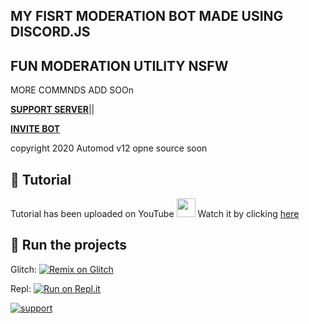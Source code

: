 ## MY FISRT MODERATION BOT MADE USING DISCORD.JS 

## FUN MODERATION UTILITY NSFW 

MORE COMMNDS ADD SOOn 

**[SUPPORT SERVER](https://discord.gg/RJ2SRN2cVu)**||

**[INVITE BOT](https://discord.com/api/oauth2/authorize?client_id=744597377406599188&permissions=8&scope=bot)**

copyright 2020 Automod v12 opne source soon

## 📝 Tutorial

Tutorial has been uploaded on YouTube <img src="https://www.youtube.com/about/static/svgs/icons/brand-resources/YouTube_icon_full-color.svg?cache=f2ec7a5" width="30px"> Watch it by clicking [here](https://youtu.be/TXzZABndSj8)




## 💨 Run the projects

Glitch: [![Remix on Glitch](https://cdn.glitch.com/2703baf2-b643-4da7-ab91-7ee2a2d00b5b%2Fremix-button.svg)](https://glitch.com/edit/#!/import/github/Khanmanan/automod-bot)

Repl: [![Run on Repl.it](https://repl.it/badge/github/Khanmanan/automod-bot)](https://repl.it/github/Khanmanan/automod-bot)

[![support](https://discordapp.com/api/guilds/787315610102530048/embed.png?style=banner2)](https://dsc.gg/kmdevs)

